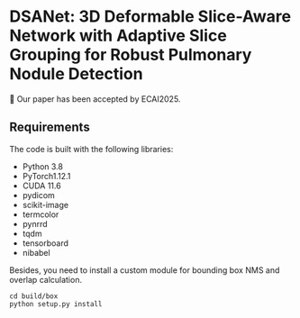 # DSANet: 3D Deformable Slice-Aware Network with Adaptive Slice Grouping for Robust Pulmonary Nodule Detection
🎉 Our paper has been accepted by ECAI2025.
## Requirements
The code is built with the following libraries:
- Python 3.8
- PyTorch1.12.1
- CUDA 11.6
- pydicom
- scikit-image
- termcolor
- pynrrd
- tqdm
- tensorboard
- nibabel

Besides, you need to install a custom module for bounding box NMS and overlap calculation.
```
cd build/box
python setup.py install
```